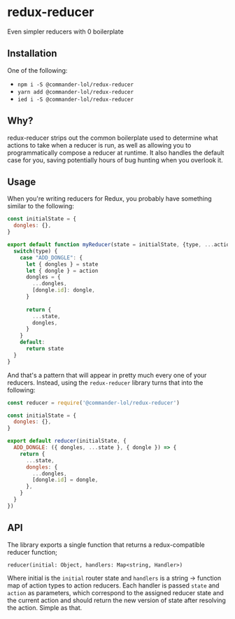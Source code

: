 # redux-reducer
Even simpler reducers with 0 boilerplate

## Installation

One of the following:
- `npm i -S @commander-lol/redux-reducer`
- `yarn add @commander-lol/redux-reducer`
- `ied i -S @commander-lol/redux-reducer`

## Why?

redux-reducer strips out the common boilerplate used to determine what actions to take when a reducer is run, as well as allowing
you to programmatically compose a reducer at runtime. It also handles the default case for you, saving potentially hours
of bug hunting when you overlook it.

## Usage

When you're writing reducers for Redux, you probably have something similar to the following:

```js
const initialState = {
  dongles: {},
}

export default function myReducer(state = initialState, {type, ...action}) {
  switch(type) {
    case "ADD_DONGLE": {
      let { dongles } = state
      let { dongle } = action
      dongles = {
        ...dongles,
        [dongle.id]: dongle,
      }
      
      return {
        ...state,
        dongles,
      }
    }
    default: 
      return state
  }
}
```

And that's a pattern that will appear in pretty much every one of your reducers. Instead, using the `redux-reducer` library
turns that into the following: 

```js
const reducer = require('@commander-lol/redux-reducer')

const initialState = {
  dongles: {},
}

export default reducer(initialState, {
  ADD_DONGLE: ({ dongles, ...state }, { dongle }) => {
    return {
      ...state,
      dongles: {
        ...dongles,
        [dongle.id] = dongle,
      },
    }
  }
})
```

## API

The library exports a single function that returns a redux-compatible reducer function;

``` reducer(initial: Object, handlers: Map<string, Handler>) ```

Where initial is the `initial` router state and `handlers` is a string -> function map of action types to action reducers. Each handler is passed `state` and `action` as parameters, which correspond to the assigned reducer state and the current action and should return the new version of state after resolving the action. Simple as that.
